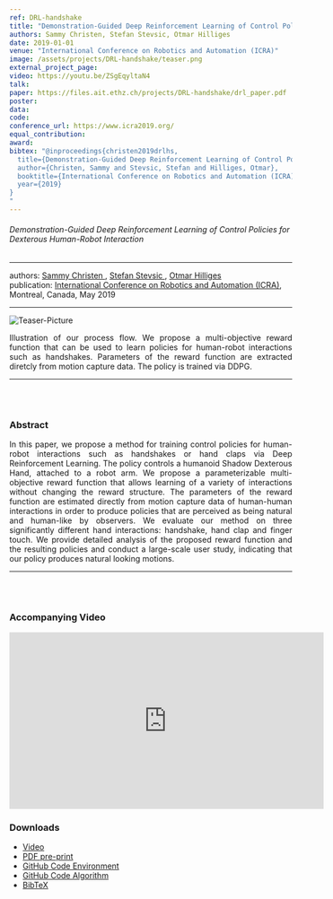 ```yaml
---
ref: DRL-handshake
title: "Demonstration-Guided Deep Reinforcement Learning of Control Policies for Dexterous Human-Robot Interaction"
authors: Sammy Christen, Stefan Stevsic, Otmar Hilliges
date: 2019-01-01
venue: "International Conference on Robotics and Automation (ICRA)"
image: /assets/projects/DRL-handshake/teaser.png
external_project_page: 
video: https://youtu.be/ZSgEqyltaN4
talk: 
paper: https://files.ait.ethz.ch/projects/DRL-handshake/drl_paper.pdf
poster: 
data: 
code: 
conference_url: https://www.icra2019.org/
equal_contribution: 
award: 
bibtex: "@inproceedings{christen2019drlhs,
  title={Demonstration-Guided Deep Reinforcement Learning of Control Policies for Dexterous Human-Robot Interaction},
  author={Christen, Sammy and Stevsic, Stefan and Hilliges, Otmar},
  booktitle={International Conference on Robotics and Automation (ICRA)},
  year={2019}
}
"
---
```


<h6> Demonstration-Guided Deep Reinforcement Learning of Control Policies for Dexterous Human-Robot Interaction</h6>
<hr />

<div class="fullcol">
    <div class="teaser-info-projectpage">
            <span class="normalcap">authors:</span>
            <span class="authorcap">
                <nobr><a href="/people/sammyc/" title="Sammy Christen">Sammy Christen </a>, </nobr>
                <nobr><a href="/people/stevsics/" title="Stefan Stevsic">Stefan Stevsic </a>, </nobr>
                <nobr><a href="/people/hilliges/" title="Otmar Hilliges">Otmar Hilliges</a> </nobr>
            </span>
            <br/>
            <span class="normalcap"><nobr>publication: </nobr></span>
            <span class="authorcap">
                <a class="a-text-ext" href="https://www.icra2019.org/" title="ICRA">International Conference on Robotics and Automation (ICRA)</a>, Montreal, Canada, May 2019
            </span>
        <hr />
    </div>
</div>

<div class="fullcol">
    <img class="fullcol" src="<?php ait_root_dir();?>projects/2019/DRL-handshake/teaser.png" alt="Teaser-Picture" />
    <div class="fullcol">
        <p align="justify">
            <span class="figurecap">
                Illustration of our process flow. We propose a multi-objective reward function that can be used to learn policies for human-robot interactions such as handshakes. Parameters of the reward function are extracted diretcly from motion capture data. The policy is trained via DDPG.
           </span>
        </p>
        <hr />
        <br/>
        <br/>
    </div>
</div>

<div class="fullcol">
    <h3>Abstract</h3>
    <p align="justify">
    In this paper, we propose a method for training control policies for human-robot interactions such as handshakes or hand claps via Deep Reinforcement Learning. The policy controls a humanoid Shadow Dexterous Hand, attached to a robot arm. We propose a parameterizable multi-objective reward function that allows learning of a variety of interactions without changing the reward structure. The parameters of the reward function are estimated directly from motion capture data of human-human interactions in order to produce policies that are perceived as being natural and human-like by observers. We evaluate our method on three significantly different hand interactions: handshake, hand clap and finger touch. We provide detailed analysis of the proposed reward function and the resulting policies and conduct a large-scale user study, indicating that our policy produces natural looking motions.
    </p>
    <hr />
    <br/>
    <br/>
</div>

<div class="fullcol">
<h3>Accompanying Video</h3>
    <div class="video" align="center">
        <iframe width="560" height="315" src="https://www.youtube.com/embed/ZSgEqyltaN4" frameborder="0" allow="autoplay; encrypted-media" allowfullscreen></iframe>
    </div>
</div>

<div class="fullcol">
 <h3>Downloads</h3>
    <ul class="linklist">
        <li class="a-vid"><a title="Video" href="<?php ait_root_dir();?>projects/2019/DRL-handshake/downloads/handshake_drl.mp4">Video</a></li>
        <li class="a-pdf"><a target="_blank" title="PDF" href="<?php ait_root_dir();?>projects/2019/DRL-handshake/downloads/drl_paper.pdf">PDF pre-print</a></li>
        <li class="a-cod"><a target="_blank" title="Code Environment" href="https://github.com/christsa/gym">GitHub Code Environment</a></li>
	<li class="a-cod"><a target="_blank" title="Code Algorithm" href="https://github.com/christsa/baselines">GitHub Code Algorithm</a></li>
	<li class="a-bib"><a title="BibTex" href="<?php ait_root_dir();?>projects/2019/DRL-handshake/DRL_handshake.bib">BibTeX</a></li>    
    </ul>
    <br/>
</div>


